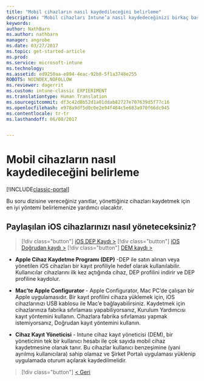 ```yaml
---
title: "Mobil cihazların nasıl kaydedileceğini belirleme"
description: "Mobil cihazları Intune’a nasıl kaydedeceğinizi birkaç basit soruyu yanıtlayarak kararlaştırın"
keywords: 
author: NathBarn
ms.author: nathbarn
manager: angrobe
ms.date: 03/27/2017
ms.topic: get-started-article
ms.prod: 
ms.service: microsoft-intune
ms.technology: 
ms.assetid: ed9250aa-e894-4eac-92b8-5f1a3748e255
ROBOTS: NOINDEX,NOFOLLOW
ms.reviewer: dagerrit
ms.custom: intune-classic EXPIERIMENT
ms.translationtype: Human Translation
ms.sourcegitcommit: df3c42d8b52d1a01ddab82727e707639d5f77c16
ms.openlocfilehash: e978a9df5d0c0e2e94f484c5e683a970f66dc945
ms.contentlocale: tr-tr
ms.lasthandoff: 06/08/2017


---
```

# <a name="choose-how-to-enroll-mobile-devices"></a>Mobil cihazların nasıl kaydedileceğini belirleme

[!INCLUDE[classic-portal](../includes/classic-portal.md)]

Bu soru dizisine vereceğiniz yanıtlar, yönettiğiniz cihazları kaydetmek için en iyi yöntemi belirlemenize yardımcı olacaktır.

## <a name="how-will-you-manage-shared-ios-devices"></a>**Paylaşılan iOS cihazlarınızı nasıl yöneteceksiniz?**

> [!div class="button"]
[iOS DEP Kaydı >](/intune-classic/deploy-use/ios-device-enrollment-program-in-microsoft-intune)
> [!div class="button"]
[iOS Doğrudan kaydı >](/intune-classic/deploy-use/ios-direct-enrollment-in-microsoft-intune)
> [!div class="button"]
[DEM kaydı >](/intune-classic/deploy-use/enroll-corporate-owned-devices-with-the-device-enrollment-manager-in-microsoft-intune)

  - **Apple Cihaz Kaydetme Programı (DEP)** -DEP ile satın alınan veya yönetilen iOS cihazları bir kayıt profiliyle hedef olarak kullanılabilir. Kullanıcılar cihazlarını ilk kez açtığında cihaz, DEP profilini indirir ve DEP profiline kaydolur.

  - **Mac’te Apple Configurator** - Apple Configurator, Mac PC’de çalışan bir Apple uygulamasıdır. Bir kayıt profilini cihaza yüklemek için, iOS cihazlarınızı USB kablosu ile Mac’e bağlayabilirsiniz. Kaydetmek için cihazlarınıza fabrika sıfırlaması yapabiliyorsanız, Kurulum Yardımcısı kayıt yöntemini kullanın. Cihazlara fabrika sıfırlaması yapmak istemiyorsanız, Doğrudan kayıt yöntemini kullanın.

  - **Cihaz Kayıt Yöneticisi** - Intune cihaz kayıt yöneticisi (DEM), bir yöneticinin tek bir kullanıcı hesabı ile çok sayıda mobil cihaz kaydetmesine olanak tanır. Bu cihazlar kullanıcı benzeşimine (yani ayrılmış kullanıcılara) sahip olamaz ve Şirket Portalı uygulaması yüklenip uygulamada oturum açılarak kaydedilmelidir.

> [!div class="button"]
[< Geri](choose-how-to-enroll-devices3.md)

